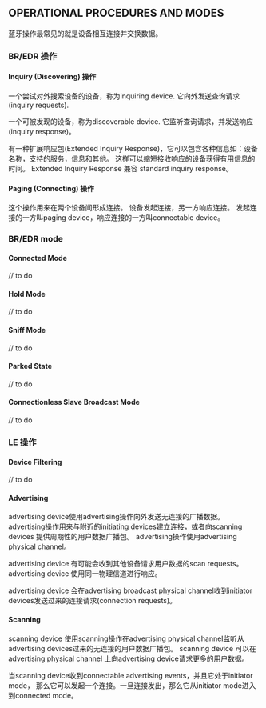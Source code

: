 
## OPERATIONAL PROCEDURES AND MODES

蓝牙操作最常见的就是设备相互连接并交换数据。

### BR/EDR 操作

#### Inquiry (Discovering) 操作

一个尝试对外搜索设备的设备，称为inquiring device.
它向外发送查询请求(inquiry requests).

一个可被发现的设备，称为discoverable device.
它监听查询请求，并发送响应(inquiry response)。

有一种扩展响应包(Extended Inquiry Response)，它可以包含各种信息如：设备名称，支持的服务，信息和其他。
这样可以缩短接收响应的设备获得有用信息的时间。
Extended Inquiry Response 兼容 standard inquiry response。

#### Paging (Connecting) 操作

这个操作用来在两个设备间形成连接。
设备发起连接，另一方响应连接。
发起连接的一方叫paging device，响应连接的一方叫connectable device。

### BR/EDR mode 

#### Connected Mode
// to do 
#### Hold Mode
// to do 
#### Sniff Mode
// to do 
#### Parked State
// to do 
#### Connectionless Slave Broadcast Mode
// to do 

### LE 操作

#### Device Filtering
// to do 
#### Advertising

advertising device使用advertising操作向外发送无连接的广播数据。
advertising操作用来与附近的initiating devices建立连接，或者向scanning devices 提供周期性的用户数据广播包。
advertising操作使用advertising physical channel。

advertising device 有可能会收到其他设备请求用户数据的scan requests。
advertising device 使用同一物理信道进行响应。

advertising device 会在advertising broadcast physical channel收到initiator devices发送过来的连接请求(connection requests)。

#### Scanning

scanning device 使用scanning操作在advertising physical channel监听从advertising devices过来的无连接的用户数据广播包。
scanning device 可以在advertising physical channel 上向advertising device请求更多的用户数据。

当scanning device收到connectable advertising events，并且它处于initiator mode，
那么它可以发起一个连接。一旦连接发出，那么它从initiator mode进入到connected mode。


